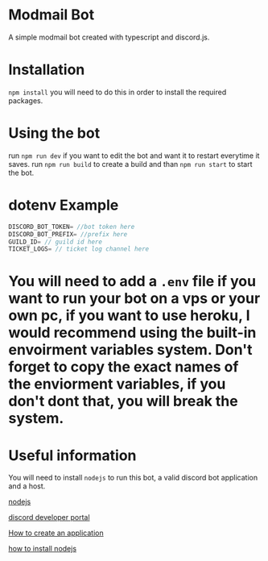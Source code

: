 # Modmail Bot
A simple modmail bot created with typescript and discord.js.

# Installation
`npm install` you will need to do this in order to install the required packages.

# Using the bot
run `npm run dev` if you want to edit the bot and want it to restart everytime it saves.
run `npm run build` to create a build and than `npm run start` to start the bot.

# dotenv Example
```ts
DISCORD_BOT_TOKEN= //bot token here
DISCORD_BOT_PREFIX= //prefix here
GUILD_ID= // guild id here
TICKET_LOGS= // ticket log channel here
```

You will need to add a `.env` file if you want to run your bot on a vps or your own pc, if you want to use heroku, I would recommend using the built-in envoirment variables system. Don't forget to copy the exact names of the enviorment variables, if you don't dont that, you will break the system.
=======
# Useful information
You will need to install `nodejs` to run this bot, a valid discord bot application and a host.

[nodejs](https://nodejs.org/en/)

[discord developer portal](https://discord.com/developers/applications)

[How to create an application](https://discordpy.readthedocs.io/en/latest/discord.html)

[how to install nodejs](https://www.youtube.com/watch?v=qYwLOXjAiwM)

